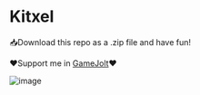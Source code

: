# Kitxel
📥Download this repo as a .zip file and have fun!

❤️Support me in [GameJolt](https://gamejolt.com/@DevEzro)❤️

![image](https://github.com/user-attachments/assets/fca1021b-e44a-4d74-993e-f6de205ac6ce)
